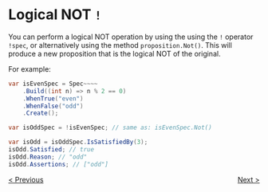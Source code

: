 # Logical NOT `!`
You can perform a logical NOT operation by using the using the `!` operator `!spec`,
or alternatively using the method `proposition.Not()`.
This will produce a new proposition that is the logical NOT of the original.

For example:

```csharp
var isEvenSpec = Spec~~~~
    .Build((int n) => n % 2 == 0)
    .WhenTrue("even")
    .WhenFalse("odd")
    .Create();

var isOddSpec = !isEvenSpec; // same as: isEvenSpec.Not()

var isOdd = isOddSpec.IsSatisfiedBy(3);
isOdd.Satisfied; // true
isOdd.Reason; // "odd"
isOdd.Assertions; // ["odd"]
```

<div style="display: flex; justify-content: space-between">
    <a href="./XOr.html">&lt; Previous</a>
    <a href="./Collections.html">Next &gt;</a>
</div>